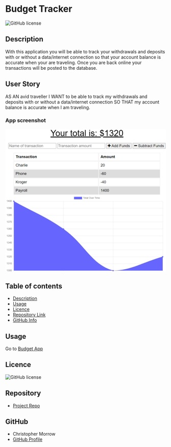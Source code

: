 
# Budget Tracker


![GitHub license](https://img.shields.io/badge/license-MIT-blue.svg)

## Description 

With this application you will be able to track your withdrawals and deposits with or without a data/internet connection so that your account balance is accurate when your are traveling. Once you are back online your transactions will be posted to the database.

## User Story

AS AN avid traveller I WANT to be able to track my withdrawals and deposits with or without a data/internet connection SO THAT my account balance is accurate when I am traveling.

### App screenshot

![AppPhoto](public/icons/image.PNG)   

## Table of contents

- [Description](#Description)
- [Usage](#Usage)
- [Licence](#Licence)
- [Repository Link](#Repository)
- [GitHub Info](#GitHub) 

## Usage

Go to [Budget App](https://budgettrack1.herokuapp.com/) 

## Licence

![GitHub license](https://img.shields.io/badge/license-MIT-blue.svg)


## Repository

- [Project Repo](https://github.com/morrow7564/Budget-Trackert)


## GitHub

- Christopher Morrow
- [GitHub Profile](https://github.com/morrow7564)



